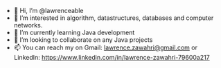 - 👋 Hi, I’m @lawrenceable
- 👀 I’m interested in algorithm, datastructures, databases and computer networks. 
- 🌱 I’m currently learning Java development
- 💞️ I’m looking to collaborate on any Java projects
- 📫 You can reach my on Gmail: lawrence.zawahri@gmail.com or LinkedIn: https://www.linkedin.com/in/lawrence-zawahri-79600a217

<!---
lawrenceable/lawrenceable is a ✨ special ✨ repository because its `README.md` (this file) appears on your GitHub profile.
You can click the Preview link to take a look at your changes.
--->
